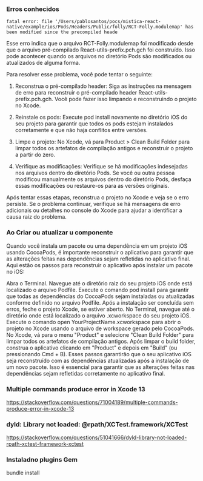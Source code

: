 

### Erros conhecidos

`fatal error: file '/Users/pablosantos/pocs/mistica-react-native/example/ios/Pods/Headers/Public/folly/RCT-Folly.modulemap'
      has been modified since the precompiled heade`

Esse erro indica que o arquivo RCT-Folly.modulemap foi modificado desde que o arquivo pré-compilado React-utils-prefix.pch.gch foi construído. Isso pode acontecer quando os arquivos no diretório Pods são modificados ou atualizados de alguma forma.

Para resolver esse problema, você pode tentar o seguinte:

1. Reconstrua o pré-compilado header: Siga as instruções na mensagem de erro para reconstruir o pré-compilado header React-utils-prefix.pch.gch. Você pode fazer isso limpando e reconstruindo o projeto no Xcode.

2. Reinstale os pods: Execute pod install novamente no diretório iOS do seu projeto para garantir que todos os pods estejam instalados corretamente e que não haja conflitos entre versões.

3. Limpe o projeto: No Xcode, vá para Product > Clean Build Folder para limpar todos os artefatos de compilação antigos e reconstruir o projeto a partir do zero.

4. Verifique as modificações: Verifique se há modificações indesejadas nos arquivos dentro do diretório Pods. Se você ou outra pessoa modificou manualmente os arquivos dentro do diretório Pods, desfaça essas modificações ou restaure-os para as versões originais.

Após tentar essas etapas, reconstrua o projeto no Xcode e veja se o erro persiste. Se o problema continuar, verifique se há mensagens de erro adicionais ou detalhes no console do Xcode para ajudar a identificar a causa raiz do problema.

### Ao Criar ou atualizar u componente

Quando você instala um pacote ou uma dependência em um projeto iOS usando CocoaPods, é importante reconstruir o aplicativo para garantir que as alterações feitas nas dependências sejam refletidas no aplicativo final. Aqui estão os passos para reconstruir o aplicativo após instalar um pacote no iOS:

Abra o Terminal.
Navegue até o diretório raiz do seu projeto iOS onde está localizado o arquivo Podfile.
Execute o comando pod install para garantir que todas as dependências do CocoaPods sejam instaladas ou atualizadas conforme definido no arquivo Podfile.
Após a instalação ser concluída sem erros, feche o projeto Xcode, se estiver aberto.
No Terminal, navegue até o diretório onde está localizado o arquivo .xcworkspace do seu projeto iOS.
Execute o comando open YourProjectName.xcworkspace para abrir o projeto no Xcode usando o arquivo de workspace gerado pelo CocoaPods.
No Xcode, vá para o menu "Product" e selecione "Clean Build Folder" para limpar todos os artefatos de compilação antigos.
Após limpar o build folder, construa o aplicativo clicando em "Product" e depois em "Build" (ou pressionando Cmd + B).
Esses passos garantirão que o seu aplicativo iOS seja reconstruído com as dependências atualizadas após a instalação de um novo pacote. Isso é essencial para garantir que as alterações feitas nas dependências sejam refletidas corretamente no aplicativo final.




### Multiple commands produce error in Xcode 13
https://stackoverflow.com/questions/71004189/multiple-commands-produce-error-in-xcode-13 

### dyld: Library not loaded: @rpath/XCTest.framework/XCTest
https://stackoverflow.com/questions/51041666/dyld-library-not-loaded-rpath-xctest-framework-xctest


### Instaladno plugins Gem
bundle install